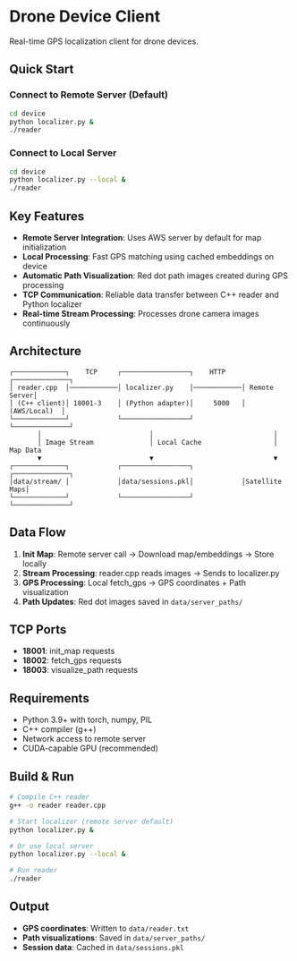 # Drone Device Client

Real-time GPS localization client for drone devices.

## Quick Start

### Connect to Remote Server (Default)

```bash
cd device
python localizer.py &
./reader
```

### Connect to Local Server

```bash
cd device
python localizer.py --local &
./reader
```

## Key Features

- **Remote Server Integration**: Uses AWS server by default for map initialization
- **Local Processing**: Fast GPS matching using cached embeddings on device
- **Automatic Path Visualization**: Red dot path images created during GPS processing
- **TCP Communication**: Reliable data transfer between C++ reader and Python localizer
- **Real-time Stream Processing**: Processes drone camera images continuously

## Architecture

```
┌─────────────┐    TCP     ┌─────────────────┐    HTTP    ┌──────────────┐
│ reader.cpp  │────────────│ localizer.py    │────────────│ Remote Server│
│ (C++ client)│ 18001-3    │ (Python adapter)│     5000   │ (AWS/Local)  │
└─────────────┘            └─────────────────┘            └──────────────┘
       │                           │                              │
       │ Image Stream              │ Local Cache                  │ Map Data
       ▼                           ▼                              ▼
┌─────────────┐            ┌─────────────────┐            ┌──────────────┐
│data/stream/ │            │data/sessions.pkl│            │Satellite Maps│
└─────────────┘            └─────────────────┘            └──────────────┘
```

## Data Flow

1. **Init Map**: Remote server call → Download map/embeddings → Store locally
2. **Stream Processing**: reader.cpp reads images → Sends to localizer.py
3. **GPS Processing**: Local fetch_gps → GPS coordinates + Path visualization
4. **Path Updates**: Red dot images saved in `data/server_paths/`

## TCP Ports

- **18001**: init_map requests
- **18002**: fetch_gps requests
- **18003**: visualize_path requests

## Requirements

- Python 3.9+ with torch, numpy, PIL
- C++ compiler (g++)
- Network access to remote server
- CUDA-capable GPU (recommended)

## Build & Run

```bash
# Compile C++ reader
g++ -o reader reader.cpp

# Start localizer (remote server default)
python localizer.py &

# Or use local server
python localizer.py --local &

# Run reader
./reader
```

## Output

- **GPS coordinates**: Written to `data/reader.txt`
- **Path visualizations**: Saved in `data/server_paths/`
- **Session data**: Cached in `data/sessions.pkl`
